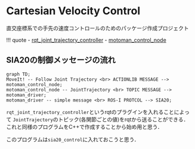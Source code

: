 # Cartesian Velocity Control

直交座標系での手先の速度コントロールのためのパッケージ作成プロジェクト

!!! quote
	- [rqt_joint_trajectory_controller](https://github.com/ros-controls/ros_controllers/tree/melodic-devel/rqt_joint_trajectory_controller)
	- [motoman_control_node](https://github.com/Nishida-Lab/motoman_project/blob/indigo-devel/motoman_control/src/motoman_control_node.cpp)
	

## SIA20の制御メッセージの流れ

```mermaid
graph TD;
MoveIt! -- Follow Joint Trajectory <br> ACTIONLIB MESSAGE --> motoman_control_node;
motoman_control_node -- JointTrajectory <br> TOPIC MESSAGE --> motoman_driver;
motoman_driver -- simple message <br> ROS-I PROTCOL --> SIA20;
```

`rqt_joint_trajectory_controller`というrqtのプラグインを入れることによって
`JointTrajectory`のトピック(各関節ごとの値)をrqtから送ることができる．
これと同様のプログラムをC++で作成することから始め用と思う．

このプログラムは`sia20_control`に入れておこうと思う．


